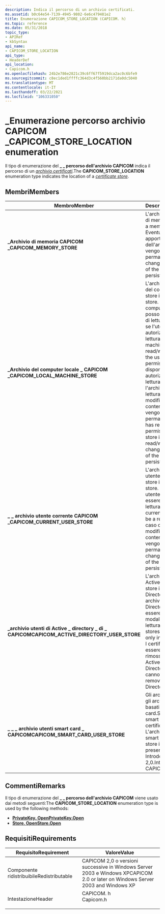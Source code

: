 ```yaml
---
description: Indica il percorso di un archivio certificati.
ms.assetid: b0c64e54-7139-4945-9802-6e6c479481e2
title: Enumerazione CAPICOM_STORE_LOCATION (CAPICOM. h)
ms.topic: reference
ms.date: 05/31/2018
topic_type:
- APIRef
- kbSyntax
api_name:
- CAPICOM_STORE_LOCATION
api_type:
- HeaderDef
api_location:
- Capicom.h
ms.openlocfilehash: 24b2e786e2821c39c6ff67f5919dca2ac0c6bfe9
ms.sourcegitcommit: c8ec1ded1ffffc364d3c4f560bb2171da0dc5040
ms.translationtype: MT
ms.contentlocale: it-IT
ms.lasthandoff: 03/22/2021
ms.locfileid: "106331050"
---
```

# <a name="capicom_store_location-enumeration"></a><span data-ttu-id="cf2a9-103">\_Enumerazione percorso archivio CAPICOM \_</span><span class="sxs-lookup"><span data-stu-id="cf2a9-103">CAPICOM\_STORE\_LOCATION enumeration</span></span>

<span data-ttu-id="cf2a9-104">Il tipo di enumerazione del **\_ \_ percorso dell'archivio CAPICOM** indica il percorso di un [*archivio certificati*](../secgloss/c-gly.md).</span><span class="sxs-lookup"><span data-stu-id="cf2a9-104">The **CAPICOM\_STORE\_LOCATION** enumeration type indicates the location of a [*certificate store*](../secgloss/c-gly.md).</span></span>

## <a name="members"></a><span data-ttu-id="cf2a9-105">Membri</span><span class="sxs-lookup"><span data-stu-id="cf2a9-105">Members</span></span>



| <span data-ttu-id="cf2a9-106">Membro</span><span class="sxs-lookup"><span data-stu-id="cf2a9-106">Member</span></span>                                      | <span data-ttu-id="cf2a9-107">Descrizione</span><span class="sxs-lookup"><span data-stu-id="cf2a9-107">Description</span></span>                                                                                                                                                                                                                                                                      | <span data-ttu-id="cf2a9-108">Valore</span><span class="sxs-lookup"><span data-stu-id="cf2a9-108">Value</span></span> |
|---------------------------------------------|----------------------------------------------------------------------------------------------------------------------------------------------------------------------------------------------------------------------------------------------------------------------------------|-------|
| <span data-ttu-id="cf2a9-109">**\_Archivio di memoria CAPICOM \_**</span><span class="sxs-lookup"><span data-stu-id="cf2a9-109">**CAPICOM\_MEMORY\_STORE**</span></span>                  | <span data-ttu-id="cf2a9-110">L'archivio è un archivio di memoria.</span><span class="sxs-lookup"><span data-stu-id="cf2a9-110">The store is a memory store.</span></span> <span data-ttu-id="cf2a9-111">Eventuali modifiche apportate al contenuto dell'archivio non vengono rese permanente.</span><span class="sxs-lookup"><span data-stu-id="cf2a9-111">Any changes in the contents of the store are not persisted.</span></span><br/>                                                                                                                                                                              | <span data-ttu-id="cf2a9-112">0</span><span class="sxs-lookup"><span data-stu-id="cf2a9-112">0</span></span>     |
| <span data-ttu-id="cf2a9-113">**\_Archivio del computer locale \_ CAPICOM \_**</span><span class="sxs-lookup"><span data-stu-id="cf2a9-113">**CAPICOM\_LOCAL\_MACHINE\_STORE**</span></span>          | <span data-ttu-id="cf2a9-114">L'archivio è un archivio del computer locale.</span><span class="sxs-lookup"><span data-stu-id="cf2a9-114">The store is a local machine store.</span></span> <span data-ttu-id="cf2a9-115">Gli archivi di computer locali possono essere archivi di lettura/scrittura solo se l'utente dispone di autorizzazioni di lettura/scrittura.</span><span class="sxs-lookup"><span data-stu-id="cf2a9-115">Local machine stores can be read/write stores only if the user has read/write permissions.</span></span> <span data-ttu-id="cf2a9-116">Se l'utente dispone di autorizzazioni di lettura/scrittura e se l'archivio è aperto in lettura/scrittura, le modifiche apportate al contenuto dell'archivio vengono rese permanente.</span><span class="sxs-lookup"><span data-stu-id="cf2a9-116">If the user has read/write permissions and if the store is opened read/write, then changes in the contents of the store are persisted.</span></span><br/> | <span data-ttu-id="cf2a9-117">1</span><span class="sxs-lookup"><span data-stu-id="cf2a9-117">1</span></span>     |
| <span data-ttu-id="cf2a9-118">**\_ \_ archivio utente corrente CAPICOM \_**</span><span class="sxs-lookup"><span data-stu-id="cf2a9-118">**CAPICOM\_CURRENT\_USER\_STORE**</span></span>           | <span data-ttu-id="cf2a9-119">L'archivio è un archivio utente corrente.</span><span class="sxs-lookup"><span data-stu-id="cf2a9-119">The store is a current user store.</span></span> <span data-ttu-id="cf2a9-120">Un archivio utente corrente può essere un archivio di lettura/scrittura.</span><span class="sxs-lookup"><span data-stu-id="cf2a9-120">A current user store may be a read/write store.</span></span> <span data-ttu-id="cf2a9-121">In caso contrario, le modifiche apportate al contenuto dell'archivio vengono rese permanente.</span><span class="sxs-lookup"><span data-stu-id="cf2a9-121">If it is, changes in the contents of the store are persisted.</span></span><br/>                                                                                                                      | <span data-ttu-id="cf2a9-122">2</span><span class="sxs-lookup"><span data-stu-id="cf2a9-122">2</span></span>     |
| <span data-ttu-id="cf2a9-123">**\_archivio utenti di Active \_ directory \_ di \_ CAPICOM**</span><span class="sxs-lookup"><span data-stu-id="cf2a9-123">**CAPICOM\_ACTIVE\_DIRECTORY\_USER\_STORE**</span></span> | <span data-ttu-id="cf2a9-124">L'archivio è un archivio Active Directory.</span><span class="sxs-lookup"><span data-stu-id="cf2a9-124">The store is an Active Directory store.</span></span> <span data-ttu-id="cf2a9-125">Gli archivi di Active Directory possono essere aperti solo in modalità di sola lettura.</span><span class="sxs-lookup"><span data-stu-id="cf2a9-125">Active Directory stores can be opened only in read-only mode.</span></span> <span data-ttu-id="cf2a9-126">I certificati non possono essere aggiunti o rimossi dagli archivi Active Directory.</span><span class="sxs-lookup"><span data-stu-id="cf2a9-126">Certificates cannot be added to or removed from Active Directory stores.</span></span><br/>                                                                                        | <span data-ttu-id="cf2a9-127">3</span><span class="sxs-lookup"><span data-stu-id="cf2a9-127">3</span></span>     |
| <span data-ttu-id="cf2a9-128">**\_ \_ \_ archivio utenti smart card \_ CAPICOM**</span><span class="sxs-lookup"><span data-stu-id="cf2a9-128">**CAPICOM\_SMART\_CARD\_USER\_STORE**</span></span>       | <span data-ttu-id="cf2a9-129">Gli archivi supportano gli archivi certificati basati su smart card.</span><span class="sxs-lookup"><span data-stu-id="cf2a9-129">Stores support smart card–based certificate stores.</span></span> <span data-ttu-id="cf2a9-130">L'archivio è il gruppo di smart card presenti.</span><span class="sxs-lookup"><span data-stu-id="cf2a9-130">The store is the group of present smart cards.</span></span> <span data-ttu-id="cf2a9-131">Introdotta in capicol 2,0.</span><span class="sxs-lookup"><span data-stu-id="cf2a9-131">Introduced in CAPICOM 2.0.</span></span><br/>                                                                                                                                         | <span data-ttu-id="cf2a9-132">4</span><span class="sxs-lookup"><span data-stu-id="cf2a9-132">4</span></span>     |



## <a name="remarks"></a><span data-ttu-id="cf2a9-133">Commenti</span><span class="sxs-lookup"><span data-stu-id="cf2a9-133">Remarks</span></span>

<span data-ttu-id="cf2a9-134">Il tipo di enumerazione del **\_ \_ percorso dell'archivio CAPICOM** viene usato dai metodi seguenti:</span><span class="sxs-lookup"><span data-stu-id="cf2a9-134">The **CAPICOM\_STORE\_LOCATION** enumeration type is used by the following methods:</span></span>

-   [<span data-ttu-id="cf2a9-135">**PrivateKey. Open**</span><span class="sxs-lookup"><span data-stu-id="cf2a9-135">**PrivateKey.Open**</span></span>](privatekey-open.md)
-   [<span data-ttu-id="cf2a9-136">**Store. Open**</span><span class="sxs-lookup"><span data-stu-id="cf2a9-136">**Store.Open**</span></span>](store-open.md)

## <a name="requirements"></a><span data-ttu-id="cf2a9-137">Requisiti</span><span class="sxs-lookup"><span data-stu-id="cf2a9-137">Requirements</span></span>



| <span data-ttu-id="cf2a9-138">Requisito</span><span class="sxs-lookup"><span data-stu-id="cf2a9-138">Requirement</span></span> | <span data-ttu-id="cf2a9-139">Valore</span><span class="sxs-lookup"><span data-stu-id="cf2a9-139">Value</span></span> |
|----------------------------|--------------------------------------------------------------------------------------|
| <span data-ttu-id="cf2a9-140">Componente ridistribuibile</span><span class="sxs-lookup"><span data-stu-id="cf2a9-140">Redistributable</span></span><br/> | <span data-ttu-id="cf2a9-141">CAPICOM 2,0 o versioni successive in Windows Server 2003 e Windows XP</span><span class="sxs-lookup"><span data-stu-id="cf2a9-141">CAPICOM 2.0 or later on Windows Server 2003 and Windows XP</span></span><br/>                |
| <span data-ttu-id="cf2a9-142">Intestazione</span><span class="sxs-lookup"><span data-stu-id="cf2a9-142">Header</span></span><br/>          | <dl> <span data-ttu-id="cf2a9-143"><dt>CAPICOM. h</dt></span><span class="sxs-lookup"><span data-stu-id="cf2a9-143"><dt>Capicom.h</dt></span></span> </dl> |



 

 

